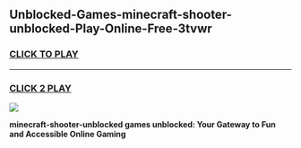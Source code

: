
## Unblocked-Games-minecraft-shooter-unblocked-Play-Online-Free-3tvwr
<h3>
<a href="https://premium76.site?title=minecraft-shooter-unblocked&ref=26A">CLICK TO PLAY</a></h3>
<hr>

<h3>
<a href="https://premium76.site?title=minecraft-shooter-unblocked&ref=26A">CLICK 2 PLAY</a>
  
</h3>

<a href="https://premium76.site?title=minecraft-shooter-unblocked&ref=26A"><img src="https://clearcache.store/games.png"></a>


**minecraft-shooter-unblocked games unblocked: Your Gateway to Fun and Accessible Online Gaming**
